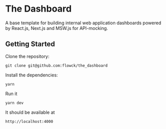 # The Dashboard

A base template for building internal web application dashboards powered by React.js, Next.js and MSW.js for API-mocking.

## Getting Started

Clone the repository:

```
git clone git@github.com:flowck/the_dashboard
```

Install the dependencies:

```
yarn
```

Run it

```
yarn dev
```

It should be available at

```
http://localhost:4000
```
